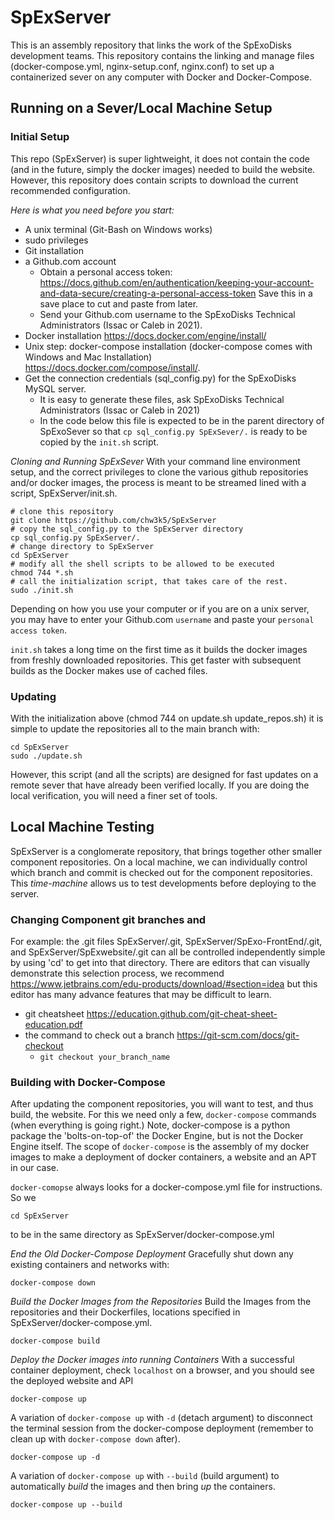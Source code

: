 # SpExServer
This is an assembly repository that links the work of the SpExoDisks
development teams. This repository contains the linking and manage files
(docker-compose.yml,  nginx-setup.conf, nginx.conf) to set up a 
containerized sever on any computer with Docker and Docker-Compose.
## Running on a Sever/Local Machine Setup
### Initial Setup
This repo (SpExServer) is super lightweight, it does not contain the
code (and in the future, simply the docker images) needed to build the
website. However, this repository does contain scripts to download
the current recommended configuration.

*Here is what you need before you start:*
- A unix terminal (Git-Bash on Windows works)
- sudo privileges
- Git installation
- a Github.com account
  - Obtain a personal access token: https://docs.github.com/en/authentication/keeping-your-account-and-data-secure/creating-a-personal-access-token
    Save this in a save place to cut and paste from later.
  - Send your Github.com username to the SpExoDisks Technical Administrators
    (Issac or Caleb in 2021).
- Docker installation https://docs.docker.com/engine/install/
- Unix step: docker-compose installation (docker-compose comes with
Windows and Mac Installation) https://docs.docker.com/compose/install/.
- Get the connection credentials (sql_config.py) for the SpExoDisks MySQL server.
  - It is easy to generate these files, ask SpExoDisks Technical 
    Administrators (Issac or Caleb in 2021)
  - In the code below this file is expected to be in the parent directory
    of SpExoSever so that `cp sql_config.py SpExSever/.` is ready to
    be copied by the `init.sh` script.

*Cloning and Running SpExSever*
With your command line environment setup, and the correct privileges
to clone the various github repositories and/or docker images, the process
is meant to be streamed lined with a script, SpExServer/init.sh.

```angular2html
# clone this repository
git clone https://github.com/chw3k5/SpExServer
# copy the sql_config.py to the SpExServer directory
cp sql_config.py SpExServer/.
# change directory to SpExServer
cd SpExServer
# modify all the shell scripts to be allowed to be executed
chmod 744 *.sh
# call the initialization script, that takes care of the rest.
sudo ./init.sh
```

Depending on how you use your computer or if you are on a unix server,
you may have to enter your Github.com `username` and paste your 
`personal access token`.

`init.sh` takes a long time on the first time as it builds the docker images 
from freshly downloaded repositories. This get faster with subsequent builds
as the Docker makes use of cached files.

### Updating
With the initialization above (chmod 744 on update.sh update_repos.sh)
it is simple to update the repositories all to the main branch with:
```angular2html
cd SpExServer
sudo ./update.sh
```

However, this script (and all the scripts) are designed for fast updates
on a remote sever that have already been verified locally. If you are doing
the local verification, you will need a finer set of tools.

## Local Machine Testing
SpExServer is a conglomerate repository, that brings together other smaller
component repositories. On a local machine, we can individually control 
which branch and commit is checked out for the component repositories.
This *time-machine* allows us to test developments before deploying to the
server.

### Changing Component git branches and 
For example: the .git files SpExServer/.git, SpExServer/SpExo-FrontEnd/.git,
and SpExServer/SpExwebsite/.git can all be controlled independently simple by
using 'cd' to get into that directory. There are editors that can visually
demonstrate this selection process, we recommend https://www.jetbrains.com/edu-products/download/#section=idea
but this editor has many advance features that may be difficult to learn.

- git cheatsheet https://education.github.com/git-cheat-sheet-education.pdf
- the command to check out a branch https://git-scm.com/docs/git-checkout
  - `git checkout your_branch_name`

### Building with Docker-Compose
After updating the component repositories, you will want to test, 
and thus build, the website. For this we need only a few, `docker-compose`
commands (when everything is going right.) Note, docker-compose is a
python package the 'bolts-on-top-of' the Docker Engine, but is not the
Docker Engine itself. The scope of `docker-compose` is the assembly of
my docker images to make a deployment of docker containers, a website 
and an APT in our case.

`docker-comopse` always looks for a docker-compose.yml file for
instructions. So we 
```angular2html
cd SpExServer
```
to be in the same directory as 
SpExServer/docker-compose.yml

*End the Old Docker-Compose Deployment*
Gracefully shut down any existing containers and networks with:
```angular2html
docker-compose down
```

*Build the Docker Images from the Repositories*
Build the Images from the repositories and their Dockerfiles, locations
specified in SpExServer/docker-compose.yml.
```angular2html
docker-compose build
```

*Deploy the Docker images into running Containers*
With a successful container deployment, check `localhost` 
on a browser, and you should see the deployed website and API
```angular2html
docker-compose up
```

A variation of `docker-compose up` with `-d` (detach argument) to disconnect the terminal session from the docker-compose
deployment (remember to clean up with `docker-compose down` after).
```angular2html
docker-compose up -d
```

A variation of `docker-compose up` with `--build` (build argument) 
to automatically *build* the images and then bring *up* the containers.
```angular2html
docker-compose up --build
```
